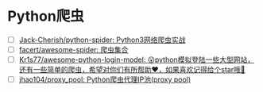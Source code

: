 # Python爬虫

- [ ] [Jack-Cherish/python-spider: Python3网络爬虫实战](https://github.com/Jack-Cherish/python-spider)
- [ ] [facert/awesome-spider: 爬虫集合](https://github.com/facert/awesome-spider)
- [ ] [Kr1s77/awesome-python-login-model: 😮python模拟登陆一些大型网站，还有一些简单的爬虫，希望对你们有所帮助❤️，如果喜欢记得给个star哦🌟](https://github.com/Kr1s77/awesome-python-login-model)
- [ ] [jhao104/proxy_pool: Python爬虫代理IP池(proxy pool)](https://github.com/jhao104/proxy_pool)
